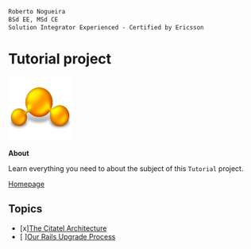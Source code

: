 ```
Roberto Nogueira  
BSd EE, MSd CE
Solution Integrator Experienced - Certified by Ericsson
```
# Tutorial project

![tutorial image](images/tutorial.png)

**About**

Learn everything you need to about the subject of this `Tutorial` project.

[Homepage](https://tutorial.com)

## Topics

* [x][The Citatel Architecture](https://www.youtube.com/watch?v=-NMDqqW1uCE&feature=youtu.be)
* [ ][Our Rails Upgrade Process](https://www.fastruby.io/blog/rails/upgrades/our-rails-upgrade-process.html)
```
